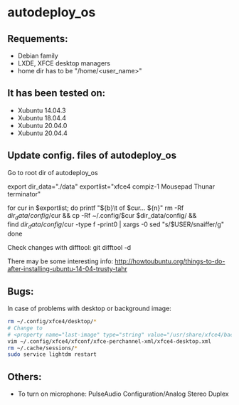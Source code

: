 # autodeploy_os

## Requements:
- Debian family
- LXDE, XFCE desktop managers
- home dir has to be "/home/<user_name>"

## It has been tested on:
- Xubuntu 14.04.3
- Xubuntu 18.04.4
- Xubuntu 20.04.0
- Xubuntu 20.04.4

## Update config. files of autodeploy_os
Go to root dir of autodeploy_os

export dir_data="./data"
exportlist="xfce4 compiz-1 Mousepad Thunar terminator"

for cur in $exportlist; do
  printf "${b}\t of $cur... ${n}"
  rm -Rf $dir_data/config/$cur && cp -Rf ~/.config/$cur $dir_data/config/ && \
    find $dir_data/config/$cur -type f -print0 | xargs -0 sed "s/$USER/snaiffer/g"
done

Check changes with difftool:
git difftool -d

There may be some interesting info: http://howtoubuntu.org/things-to-do-after-installing-ubuntu-14-04-trusty-tahr

## Bugs:
In case of problems with desktop or background image:

```sh
rm ~/.config/xfce4/desktop/*
# Change to
# <property name="last-image" type="string" value="/usr/share/xfce4/backdrops/solitude.jpg"/>
vim ~/.config/xfce4/xfconf/xfce-perchannel-xml/xfce4-desktop.xml
rm ~/.cache/sessions/*
sudo service lightdm restart
```

## Others:
- To turn on microphone: PulseAudio Configuration/Analog Stereo Duplex
